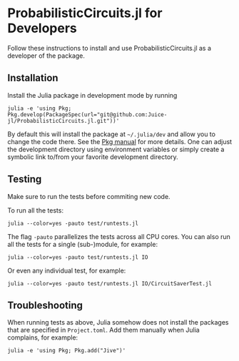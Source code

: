 # ProbabilisticCircuits.jl for Developers

Follow these instructions to install and use ProbabilisticCircuits.jl as a developer of the package.

## Installation

Install the Julia package in development mode by running

    julia -e 'using Pkg; Pkg.develop(PackageSpec(url="git@github.com:Juice-jl/ProbabilisticCircuits.jl.git"))'

By default this will install the package at `~/.julia/dev` and allow you to change the code there. See the [Pkg manual](https://julialang.github.io/Pkg.jl/v1/managing-packages/#Developing-packages-1) for more details. One can adjust the development directory using environment variables or simply create a symbolic link to/from your favorite development directory.

## Testing

Make sure to run the tests before commiting new code.

To run all the tests:

    julia --color=yes -pauto test/runtests.jl

The flag `-pauto` parallelizes the tests across all CPU cores.
You can also run all the tests for a single (sub-)module, for example:

    julia --color=yes -pauto test/runtests.jl IO

Or even any individual test, for example:

    julia --color=yes -pauto test/runtests.jl IO/CircuitSaverTest.jl

## Troubleshooting

When running tests as above, Julia somehow does not install the packages that are specified in `Project.toml`.
Add them manually when Julia complains, for example:

    julia -e 'using Pkg; Pkg.add("Jive")'